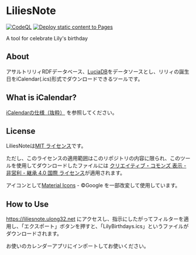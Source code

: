 # LiliesNote
[![CodeQL](https://github.com/ulong32/LiliesNote/actions/workflows/github-code-scanning/codeql/badge.svg)](https://github.com/ulong32/LiliesNote/actions/workflows/github-code-scanning/codeql)
[![Deploy static content to Pages](https://github.com/ulong32/LiliesNote/actions/workflows/deploy.yml/badge.svg)](https://github.com/ulong32/LiliesNote/actions/workflows/deploy.yml)

A tool for celebrate Lily's birthday

## About

アサルトリリィRDFデータベース、[LuciaDB](https://github.com/Assault-Lily/LuciaDB)をデータソースとし、リリィの誕生日をiCalendar(.ics)形式でダウンロードできるツールです。

## What is iCalendar?

[iCalendarの仕様（抜粋）](https://gist.github.com/ulong32/6d210fa82f0ee3feea70b643766b9ad3) を参照してください。

## License

LiliesNoteは[MIT ライセンス](https://opensource.org/licenses/MIT)です。

ただし、このライセンスの適用範囲はこのリポジトリの内容に限られ、このツールを使用してダウンロードしたファイルには [クリエイティブ・コモンズ 表示 - 非営利 - 継承 4.0 国際 ライセンス](https://creativecommons.org/licenses/by-nc-sa/4.0/deed.ja)が適用されます。

アイコンとして[Material Icons](https://fonts.google.com/icons) - ©Google を一部改変して使用しています。

## How to Use

<https://liliesnote.ulong32.net> にアクセスし、指示にしたがってフィルターを適用し、「エクスポート」ボタンを押すと、「LilyBirthdays.ics」というファイルがダウンロードされます。

お使いのカレンダーアプリにインポートしてお使いください。
